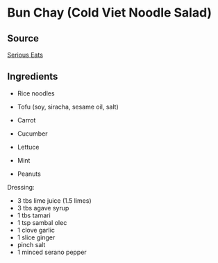 # Bun Chay (Cold Viet Noodle Salad)

## Source

[Serious Eats](https://www.seriouseats.com/recipes/2015/02/vietnamese-citrus-noodle-salad-fresh-herbs-fried-shllots-recipe-vegan-yuba.html)

## Ingredients

* Rice noodles

* Tofu (soy, siracha, sesame oil, salt)

* Carrot
* Cucumber
* Lettuce
* Mint
* Peanuts

Dressing:

* 3 tbs lime juice (1.5 limes)
* 3 tbs agave syrup
* 1 tbs tamari
* 1 tsp sambal olec
* 1 clove garlic
* 1 slice ginger
* pinch salt
* 1 minced serano pepper
